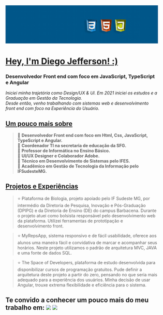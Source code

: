 ![](https://github.com/Diegojfsr/Diegojfsr/blob/main/Imagens/Capa%20Perfil.jpg)

# [Hey, I'm Diego Jefferson! :)](https:)
### Desenvolvedor Front end  com foco em JavaScript, TypeScript e Angular

_Iniciei minha trajetória como Design/UX & UI. Em 2021 iniciei os estudos e a Graduação em Gestão da Tecnologia.  
Desde então, venho trabalhando com sistemas web e desenvolvimento front end com foco na Experiência do Usuário._

## [Um pouco mais sobre](https:)
>   🌠 <strong>Desenvolvedor Front end  com foco em Html, Css, JavaScript, TypeScript e Angular.</strong>  
>   🌠 <strong>Coordenador TI na secretaria de educação da SFG.</strong>  
>   🌠 <strong>Professor de Informática no Ensino Básico.</strong>  
>   🌠 <strong>UI/UX Designer e Colaborador Adobe.</strong>  
>   🌠 <strong>Técnico em Desenvolvimento de Sistemas pelo IFES.</strong>  
>   🌠 <strong>Acadêmico em Gestão de Tecnologia da Informação pelo IFSudesteMG.</strong>  


## [Projetos e Experiências](https:)

> ⭐ Plataforma de Biologia, projeto apoiado pelo IF Sudeste MG, por intermédio da Diretoria de Pesquisa, Inovação e Pós-Graduação (DPIPG) e da Diretoria de Ensino (DE) do campus Barbacena. Durante o projeto atuei como bolsista responsável pelo desenvolvimento web da plataforma. Utilizei ferramentas de prototipação e desenvolvimento front.

> ⭐ MyRepsApp, sistema responsivo e de fácil usabilidade, oferece aos alunos uma maneira fácil e convidativa de marcar e acompanhar seus horários. Neste projeto utilizamos o padrão de arquitetura  MVC, JAVA e uma fonte de dados SQL.

> ⭐ The Space of Developers, plataforma de estudo desenvolvida para disponibilizar cursos de programação gratuitos. Pude definir a arquitetura deste projeto a partir do zero, pensando no que seria mais adequado para a experiência dos usuários. Minha decisão de usar Angular, trouxe extrema flexibilidade e eficiência para o sistema.  


<h2>
Te convido a conhecer um pouco mais do meu trabalho em:  
<a href="https://www.linkedin.com/in/diegojfsr/" alt="Linkedin" target="_blank"><img src="https://img.shields.io/badge/-Linkedin-0054F7?style=for-the-badge&labelColor=0054F7&logo=linkedin&logoColor=white&link=https://www.linkedin.com/in/diegojfsr/"></a>
<a href="https://diegojfsr.myportfolio.com/" alt="Myportfolio" target="_blank"><img src="https://img.shields.io/badge/Myportfolio-0054F7?style=for-the-badge&labelColor=0054F7&logo=Adobe%20Creative%20Cloud&amp;logoColor=white&link=https://diegojfsr.myportfolio.com/"></a>
</h2>






<!--

<pre>
<span class="pl-s">🤓 As a good designer, I don't really have good code to include in my GitHub.</span>
<span class="pl-s">🤓 But I thought it would be important to make my profile pretty. Sorry, people.</span>
</pre>




<div class="highlight highlight-source-yaml notranslate position-relative overflow-auto" dir="auto"><pre><span class="pl-s">🤓 As a good designer, I don't really have good code to include in my GitHub.</span>
<span class="pl-s">🤓 But I thought it would be important to make my profile pretty. Sorry, people.</span></pre><div class="zeroclipboard-container position-absolute right-0 top-0">
    <clipboard-copy aria-label="Copy" class="ClipboardButton btn js-clipboard-copy m-2 p-0 tooltipped-no-delay" data-copy-feedback="Copied!" data-tooltip-direction="w" value="🤓 As a good designer, I don't really have good code to include in my GitHub.
🤓 But I thought it would be important to make my profile pretty. Sorry, people." tabindex="0" role="button">
      <svg aria-hidden="true" height="16" viewBox="0 0 16 16" version="1.1" width="16" data-view-component="true" class="octicon octicon-copy js-clipboard-copy-icon m-2">
    <path d="M0 6.75C0 5.784.784 5 1.75 5h1.5a.75.75 0 0 1 0 1.5h-1.5a.25.25 0 0 0-.25.25v7.5c0 .138.112.25.25.25h7.5a.25.25 0 0 0 .25-.25v-1.5a.75.75 0 0 1 1.5 0v1.5A1.75 1.75 0 0 1 9.25 16h-7.5A1.75 1.75 0 0 1 0 14.25Z"></path><path d="M5 1.75C5 .784 5.784 0 6.75 0h7.5C15.216 0 16 .784 16 1.75v7.5A1.75 1.75 0 0 1 14.25 11h-7.5A1.75 1.75 0 0 1 5 9.25Zm1.75-.25a.25.25 0 0 0-.25.25v7.5c0 .138.112.25.25.25h7.5a.25.25 0 0 0 .25-.25v-7.5a.25.25 0 0 0-.25-.25Z"></path>
</svg>
      <svg aria-hidden="true" height="16" viewBox="0 0 16 16" version="1.1" width="16" data-view-component="true" class="octicon octicon-check js-clipboard-check-icon color-fg-success d-none m-2">
    <path d="M13.78 4.22a.75.75 0 0 1 0 1.06l-7.25 7.25a.75.75 0 0 1-1.06 0L2.22 9.28a.751.751 0 0 1 .018-1.042.751.751 0 0 1 1.042-.018L6 10.94l6.72-6.72a.75.75 0 0 1 1.06 0Z"></path>
</svg>
    </clipboard-copy>
  </div></div>

  
-->


<!--


[<img src="https://github.com/Diegojfsr/Diegojfsr/assets/65885167/a7ae6c8c-b498-4da1-bc67-643883d884d2" width="35"/>](https://www.linkedin.com/in/diegojfsr/)  
[<img src="https://github.com/Diegojfsr/Diegojfsr/assets/65885167/bc1d579a-5c92-48aa-8f4b-6ef940050aaa" width="35"/>](https://diegojfsr.myportfolio.com/)



<a href="https://www.linkedin.com/in/diegojfsr/"> <img src="https://github.com/Diegojfsr/Diegojfsr/assets/65885167/a7ae6c8c-b498-4da1-bc67-643883d884d2" width="35"/></a> . 
<a href="https://diegojfsr.myportfolio.com/"> <img src="https://github.com/Diegojfsr/Diegojfsr/assets/65885167/bc1d579a-5c92-48aa-8f4b-6ef940050aaa" width="35"/></a>


[<code>Linkedin</code>](https://www.linkedin.com/in/diegojfsr/)
[<code>Personal website</code>](https://diegojfsr.myportfolio.com/)

## [Projetos e Experiências](https:)

<p float="center">
  <a href="https:"> <img src="https://github.com/Diegojfsr/Diegojfsr/blob/main/Imagens/Proj1.jpg" width="250"/></a>
  <a href="https:"> <img src="https://github.com/Diegojfsr/Diegojfsr/blob/main/Imagens/Proj2.jpg" width="250"/></a>
  <a href="https:"> <img src="https://github.com/Diegojfsr/Diegojfsr/blob/main/Imagens/Proj3.jpg" width="250"/></a>
</p>
-->

